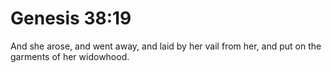 # Genesis 38:19

And she arose, and went away, and laid by her vail from her, and put on the garments of her widowhood.
